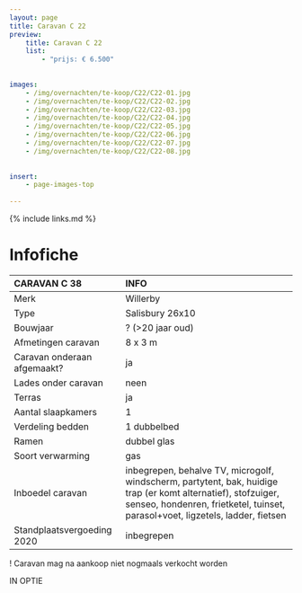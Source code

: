 ```yaml
---
layout: page
title: Caravan C 22
preview: 
    title: Caravan C 22
    list:
        - "prijs: € 6.500"
        
        
images:
    - /img/overnachten/te-koop/C22/C22-01.jpg
    - /img/overnachten/te-koop/C22/C22-02.jpg
    - /img/overnachten/te-koop/C22/C22-03.jpg
    - /img/overnachten/te-koop/C22/C22-04.jpg
    - /img/overnachten/te-koop/C22/C22-05.jpg
    - /img/overnachten/te-koop/C22/C22-06.jpg
    - /img/overnachten/te-koop/C22/C22-07.jpg
    - /img/overnachten/te-koop/C22/C22-08.jpg
    
    
insert:
    - page-images-top
    
---
```


{% include links.md %}



# Infofiche 

CARAVAN C 38                | INFO        | 
:---------------------------|:------------|
Merk                        |Willerby
Type                        |Salisbury 26x10
Bouwjaar                    |? (>20 jaar oud)
Afmetingen caravan          |8 x 3 m
Caravan onderaan afgemaakt? |ja
Lades onder caravan         |neen
Terras                      |ja
Aantal slaapkamers          |1
Verdeling bedden            |1 dubbelbed
Ramen                       |dubbel glas
Soort verwarming            |gas
Inboedel caravan            |inbegrepen, behalve TV, microgolf, windscherm, partytent, bak, huidige trap (er komt alternatief), stofzuiger, senseo, hondenren, frietketel, tuinset, parasol+voet, ligzetels, ladder, fietsen
Standplaatsvergoeding 2020  |inbegrepen

! Caravan mag na aankoop niet nogmaals verkocht worden

IN OPTIE